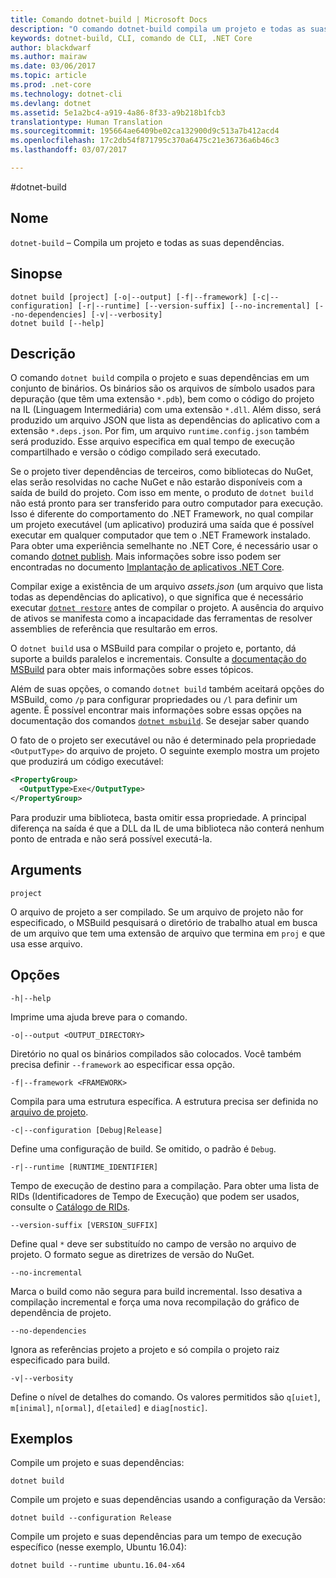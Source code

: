 ```yaml
---
title: Comando dotnet-build | Microsoft Docs
description: "O comando dotnet-build compila um projeto e todas as suas dependências."
keywords: dotnet-build, CLI, comando de CLI, .NET Core
author: blackdwarf
ms.author: mairaw
ms.date: 03/06/2017
ms.topic: article
ms.prod: .net-core
ms.technology: dotnet-cli
ms.devlang: dotnet
ms.assetid: 5e1a2bc4-a919-4a86-8f33-a9b218b1fcb3
translationtype: Human Translation
ms.sourcegitcommit: 195664ae6409be02ca132900d9c513a7b412acd4
ms.openlocfilehash: 17c2db54f871795c370a6475c21e36736a6b46c3
ms.lasthandoff: 03/07/2017

---
```

#<a name="dotnet-build"></a>dotnet-build

## <a name="name"></a>Nome

`dotnet-build` – Compila um projeto e todas as suas dependências.

## <a name="synopsis"></a>Sinopse

```
dotnet build [project] [-o|--output] [-f|--framework] [-c|--configuration] [-r|--runtime] [--version-suffix] [--no-incremental] [--no-dependencies] [-v|--verbosity]
dotnet build [--help]
```

## <a name="description"></a>Descrição
O comando `dotnet build` compila o projeto e suas dependências em um conjunto de binários. Os binários são os arquivos de símbolo usados para depuração (que têm uma extensão `*.pdb`), bem como o código do projeto na IL (Linguagem Intermediária) com uma extensão `*.dll`. Além disso, será produzido um arquivo JSON que lista as dependências do aplicativo com a extensão `*.deps.json`. Por fim, um arquivo `runtime.config.json` também será produzido. Esse arquivo especifica em qual tempo de execução compartilhado e versão o código compilado será executado. 

Se o projeto tiver dependências de terceiros, como bibliotecas do NuGet, elas serão resolvidas no cache NuGet e não estarão disponíveis com a saída de build do projeto. Com isso em mente, o produto de `dotnet build` não está pronto para ser transferido para outro computador para execução. Isso é diferente do comportamento do .NET Framework, no qual compilar um projeto executável (um aplicativo) produzirá uma saída que é possível executar em qualquer computador que tem o .NET Framework instalado. Para obter uma experiência semelhante no .NET Core, é necessário usar o comando [dotnet publish](dotnet-publish.md). Mais informações sobre isso podem ser encontradas no documento [Implantação de aplicativos .NET Core](../deploying/index.md). 

Compilar exige a existência de um arquivo *assets.json* (um arquivo que lista todas as dependências do aplicativo), o que significa que é necessário executar [`dotnet restore`](dotnet-restore.md) antes de compilar o projeto. A ausência do arquivo de ativos se manifesta como a incapacidade das ferramentas de resolver assemblies de referência que resultarão em erros. 

O `dotnet build` usa o MSBuild para compilar o projeto e, portanto, dá suporte a builds paralelos e incrementais. Consulte a [documentação do MSBuild](https://docs.microsoft.com/visualstudio/msbuild/msbuild) para obter mais informações sobre esses tópicos. 

Além de suas opções, o comando `dotnet build` também aceitará opções do MSBuild, como `/p` para configurar propriedades ou `/l` para definir um agente. É possível encontrar mais informações sobre essas opções na documentação dos comandos [`dotnet msbuild`](dotnet-msbuild.md). Se desejar saber quando 

O fato de o projeto ser executável ou não é determinado pela propriedade `<OutputType>` do arquivo de projeto. O seguinte exemplo mostra um projeto que produzirá um código executável: 


```xml
<PropertyGroup>
  <OutputType>Exe</OutputType>
</PropertyGroup>
```

Para produzir uma biblioteca, basta omitir essa propriedade. A principal diferença na saída é que a DLL da IL de uma biblioteca não conterá nenhum ponto de entrada e não será possível executá-la. 

## <a name="arguments"></a>Arguments

`project`

O arquivo de projeto a ser compilado.
Se um arquivo de projeto não for especificado, o MSBuild pesquisará o diretório de trabalho atual em busca de um arquivo que tem uma extensão de arquivo que termina em `proj` e que usa esse arquivo.

## <a name="options"></a>Opções

`-h|--help`

Imprime uma ajuda breve para o comando.

`-o|--output <OUTPUT_DIRECTORY>`

Diretório no qual os binários compilados são colocados. Você também precisa definir `--framework` ao especificar essa opção.

`-f|--framework <FRAMEWORK>`

Compila para uma estrutura específica. A estrutura precisa ser definida no [arquivo de projeto](csproj.md).

`-c|--configuration [Debug|Release]`

Define uma configuração de build. Se omitido, o padrão é `Debug`.

`-r|--runtime [RUNTIME_IDENTIFIER]`

Tempo de execução de destino para a compilação. Para obter uma lista de RIDs (Identificadores de Tempo de Execução) que podem ser usados, consulte o [Catálogo de RIDs](../rid-catalog.md).

`--version-suffix [VERSION_SUFFIX]`

Define qual `*` deve ser substituído no campo de versão no arquivo de projeto. O formato segue as diretrizes de versão do NuGet.

`--no-incremental`

Marca o build como não segura para build incremental. Isso desativa a compilação incremental e força uma nova recompilação do gráfico de dependência de projeto.

`--no-dependencies`

Ignora as referências projeto a projeto e só compila o projeto raiz especificado para build.

`-v|--verbosity`

Define o nível de detalhes do comando. Os valores permitidos são `q[uiet]`, `m[inimal]`, `n[ormal]`, `d[etailed]` e `diag[nostic]`.

## <a name="examples"></a>Exemplos

Compile um projeto e suas dependências:

`dotnet build`

Compile um projeto e suas dependências usando a configuração da Versão:

`dotnet build --configuration Release`

Compile um projeto e suas dependências para um tempo de execução específico (nesse exemplo, Ubuntu 16.04):

`dotnet build --runtime ubuntu.16.04-x64`
